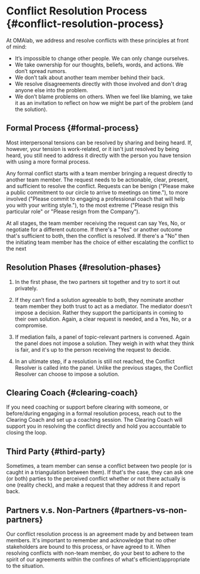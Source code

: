 # Conflict Resolution Process {#conflict-resolution-process}

At OMAlab, we address and resolve conflicts with these principles at front of mind:

* It’s impossible to change other people. We can only change ourselves.
* We take ownership for our thoughts, beliefs, words, and actions. We don’t spread rumors.
* We don’t talk about another team member behind their back.
* We resolve disagreements directly with those involved and don't drag anyone else into the problem.
* We don’t blame problems on others. When we feel like blaming, we take it as an invitation to reflect on how we might be part of the problem \(and the solution\).

## Formal Process {#formal-process}

Most interpersonal tensions can be resolved by sharing and being heard. If, however, your tension is work-related, or it isn't just resolved by being heard, you still need to address it directly with the person you have tension with using a more formal process.

Any formal conflict starts with a team member bringing a request directly to another team member. The request needs to be actionable, clear, present, and sufficient to resolve the conflict. Requests can be benign \("Please make a public commitment to our circle to arrive to meetings on time."\), to more involved \("Please commit to engaging a professional coach that will help you with your writing style."\), to the most extreme \("Please resign this particular role" or "Please resign from the Company"\).

At all stages, the team member receiving the request can say Yes, No, or negotiate for a different outcome. If there's a "Yes" or another outcome that's sufficient to both, then the conflict is resolved. If there's a "No" then the initiating team member has the choice of either escalating the conflict to the next 

## Resolution Phases {#resolution-phases}

1. In the first phase, the two partners sit together and try to sort it out privately.

2. If they can’t find a solution agreeable to both, they nominate another team member they both trust to act as a mediator. The mediator doesn’t impose a decision. Rather they support the participants in coming to their own solution. Again, a clear request is needed, and a Yes, No, or a compromise.

3. If mediation fails, a panel of topic-relevant partners is convened. Again the panel does not impose a solution. They weigh in with what they think is fair, and it's up to the person receiving the request to decide.

4. In an ultimate step, if a resolution is still not reached, the Conflict Resolver is called into the panel. Unlike the previous stages, the Conflict Resolver can choose to impose a solution.

## Clearing Coach {#clearing-coach}

If you need coaching or support before clearing with someone, or before/during engaging in a formal resolution process, reach out to the Clearing Coach and set up a coaching session. The Clearing Coach will support you in resolving the conflict directly and hold you accountable to closing the loop.

## Third Party {#third-party}

Sometimes, a team member can sense a conflict between two people \(or is caught in a triangulation between them\). If that's the case, they can ask one \(or both\) parties to the perceived conflict whether or not there actually is one \(reality check\), and make a request that they address it and report back.

## Partners v.s. Non-Partners {#partners-vs-non-partners}

Our conflict resolution process is an agreement made by and between team members. It's important to remember and acknowledge that no other stakeholders are bound to this process, or have agreed to it. When resolving conflicts with non-team member, do your best to adhere to the spirit of our agreements within the confines of what's efficient/appropriate to the situation.

